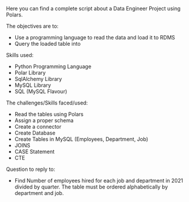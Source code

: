 Here you can find a complete script about a Data Engineer Project using Polars.


The objectives are to:

- Use a programming language to read the data and load it to RDMS
- Query the loaded table into 


Skills used:

- Python Programming Language
- Polar Library
- SqlAlchemy Library
- MySQL Library
- SQL (MySQL Flavour)


The challenges/Skills faced/used:

- Read the tables using Polars
- Assign a proper schema
- Create a connector
- Create Database
- Create Tables in MySQL (Employees, Department, Job)
- JOINS
- CASE Statement
- CTE 


Question to reply to:

- Find Number of employees hired for each job and department in 2021 divided by quarter.
  The table must be ordered alphabetically by department and job.
